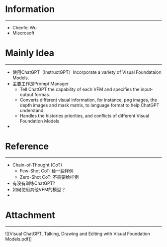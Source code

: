 # Information
---
- Chenfei Wu
- Miscrosoft

# Mainly Idea
---
- 使用ChatGPT（InstructGPT）Incorporate a variety of Visual Foundataion Models.
- 主要工作是Prompt Manager
	- Tell ChatGPT the capability of each VFM and specifies the input-output formas.
	- Converts different visual information, for instance, png images, the depth images and mask matrix, to language format to help ChatGPT understand.
	- Handles the histories priorities, and conflicts of different Visual Foundation Models
- 

# Reference
---
- Chain-of-Thought (CoT) 
	- Few-Shot CoT: 给一些样例
	- Zero-Shot CoT: 不需要给样例
- 有没有训练ChatGPT?
- 如何使用其他VFM的模型？
- 

# Attachment
---
![[Visual ChatGPT, Talking, Drawing and Editing with Visual Foundation Models.pdf]]